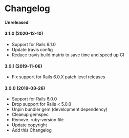 Changelog
===

#### Unreleased

#### 3.1.0 (2020-12-10)
* Support for Rails 6.1.0
* Update travis config
* Reduce travis build matrix to save time and speed up CI

#### 3.0.1 (2019-11-06)
* Fix support for Rails 6.0.X patch level releases

#### 3.0.0 (2019-08-26)
* Support for Rails 6.0.0
* Drop support for Rails < 5.0.0
* Unpin bundler gem (development dependency)
* Cleanup gemspec
* Remove .ruby-version file
* Update copyright
* Add this Changelog